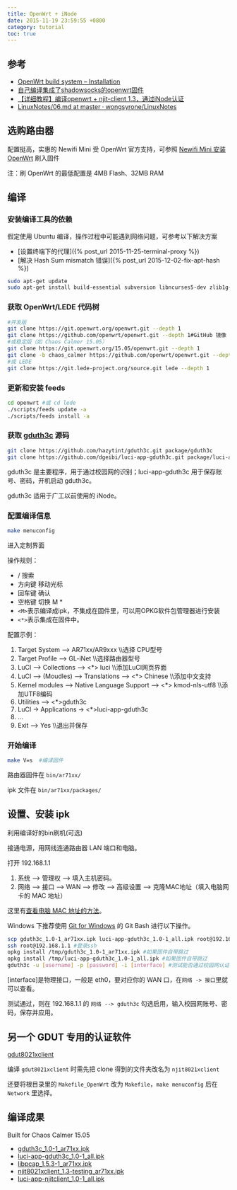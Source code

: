 ```yaml
---
title: OpenWrt + iNode
date: 2015-11-19 23:59:55 +0800
category: tutorial
toc: true
---
```


## 参考

* [OpenWrt build system – Installation](https://wiki.openwrt.org/doc/howto/buildroot.exigence)
* [自己编译集成了shadowsocks的openwrt固件](http://young523.com/?p=102)
* [【详细教程】编译openwrt + njit-client 1.3，通过iNode认证](http://www.7forz.com/1973/)
* [LinuxNotes/06.md at master · wongsyrone/LinuxNotes](https://github.com/wongsyrone/LinuxNotes/blob/master/06.md)

## 选购路由器

配置挺高，实惠的 Newifi Mini 受 OpenWrt 官方支持，可参照 [Newifi Mini 安装 OpenWrt](https://linuxtoy.org/archives/install-openwrt-on-newifi-mini.html) 刷入固件

注：刷 OpenWrt 的最低配置是 4MB Flash、32MB RAM

## 编译

### 安装编译工具的依赖

假定使用 Ubuntu 编译，操作过程中可能遇到网络问题，可参考以下解决方案

* [设置终端下的代理]({% post_url 2015-11-25-terminal-proxy %})
* [解决 Hash Sum mismatch 错误]({% post_url 2015-12-02-fix-apt-hash %})

```bash
sudo apt-get update
sudo apt-get install build-essential subversion libncurses5-dev zlib1g-dev gawk gcc-multilib flex git-core gettext libssl-dev
```

### 获取 OpenWrt/LEDE 代码树

```bash
#开发版
git clone https://git.openwrt.org/openwrt.git --depth 1
git clone https://github.com/openwrt/openwrt.git --depth 1#GitHub 镜像
#或稳定版（如 Chaos Calmer 15.05）
git clone https://git.openwrt.org/15.05/openwrt.git --depth 1
git clone -b chaos_calmer https://github.com/openwrt/openwrt.git --depth 1 #GitHub 镜像
#或 LEDE
git clone https://git.lede-project.org/source.git lede --depth 1
```

### 更新和安装 feeds

```bash
cd openwrt #或 cd lede
./scripts/feeds update -a
./scripts/feeds install -a
```

### 获取 [gduth3c](https://github.com/hazytint/gduth3c) 源码

```bash
git clone https://github.com/hazytint/gduth3c.git package/gduth3c
git clone https://github.com/dgeibi/luci-app-gduth3c.git package/luci-app-gduth3c
```

gduth3c 是主要程序，用于通过校园网的识别；luci-app-gduth3c 用于保存账号、密码，开机启动 gduth3c。

gduth3c 适用于广工以前使用的 iNode。

### 配置编译信息

```bash
make menuconfig
```

进入定制界面

操作规则：

* / 搜索
* 方向键 移动光标
* 回车键 确认
* 空格键 切换 M  *
* `<M>`表示编译成ipk，不集成在固件里，可以用OPKG软件包管理器进行安装
* `<*>`表示集成在固件中。

配置示例：

1. Target System --> AR71xx/AR9xxx        \\\选择 CPU型号
2. Target Profile --> GL-iNet          \\\选择路由器型号
2. LuCI --> Collections --> <\*> luci        \\\添加LuCI网页界面
2. LuCI --> (Moudles) --> Translations --> <\*> Chinese        \\\添加中文支持
2. Kernel modules --> Native Language Support --> <\*> kmod-nls-utf8        \\\添加UTF8编码
2. Utilities --> <\*>gduth3c
2. LuCI -> Applications -> <\*>luci-app-gduth3c
2. ...
2. Exit --> Yes         \\\退出并保存

### 开始编译

```bash
make V=s  #编译固件
```

路由器固件在 `bin/ar71xx/`

ipk 文件在 `bin/ar71xx/packages/`

## 设置、安装 ipk

利用编译好的bin刷机(可选)

接通电源，用网线连通路由器 LAN 端口和电脑。

打开 192.168.1.1

1. 系统 --> 管理权 --> 填入主机密码。
2. 网络 --> 接口 --> WAN --> 修改 --> 高级设置 --> 克隆MAC地址（填入电脑网卡的 MAC 地址）

这里有[查看电脑 MAC 地址的方法](http://aruljohn.com/mac/D864C75EF1C6)。

Windows 下推荐使用 [Git for Windows](https://git-scm.com/) 的 Git Bash 进行以下操作。

```bash
scp gduth3c_1.0-1_ar71xx.ipk luci-app-gduth3c_1.0-1_all.ipk root@192.168.5.1:/tmp  #将文件传到路由器的/tmp目录，如果固件自带跳过
ssh root@192.168.1.1 #登录ssh
opkg install /tmp/gduth3c_1.0-1_ar71xx.ipk #如果固件自带跳过
opkg install /tmp/luci-app-gduth3c_1.0-1_all.ipk #如果固件自带跳过
gduth3c -u [username] -p [password] -i [interface] #测试能否通过校园网认证
```

[interface]是物理接口，一般是 eth0，要对应你的 WAN 口，在`网络 -> 接口`里就可以查看。

测试通过，则在 192.168.1.1 的 `网络 --> gduth3c` 勾选启用，输入校园网账号、密码，保存并应用。

## 另一个 GDUT 专用的认证软件

[gdut8021xclient](https://github.com/hazytint/gdut8021xclient)

编译 `gdut8021xclient` 时需先把 clone 得到的文件夹改名为 `njit8021xclient`

还要将根目录里的 `Makefile_OpenWrt` 改为 `Makefile`，`make menuconfig` 后在 `Network` 里选择。

## 编译成果

Built for Chaos Calmer 15.05

* [gduth3c_1.0-1_ar71xx.ipk](/assets/files/gduth3c_1.0-1_ar71xx.ipk)
* [luci-app-gduth3c_1.0-1_all.ipk](/assets/files/luci-app-gduth3c_1.0-1_all.ipk)
* [libpcap_1.5.3-1_ar71xx.ipk](/assets/files/libpcap_1.5.3-1_ar71xx.ipk)
* [njit8021xclient_1.3-testing_ar71xx.ipk](/assets/files/njit8021xclient_1.3-testing_ar71xx.ipk)
* [luci-app-njitclient_1.0-1_all.ipk](/assets/files/luci-app-njitclient_1.0-1_all.ipk)

